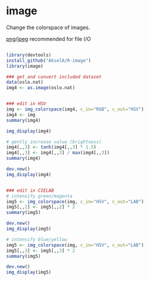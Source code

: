 # image

Change the colorspace of images.

[png](http://www.rforge.net/png/)/[jpeg](http://www.rforge.net/jpeg/) recommended for file I/O

```R

library(devtools)
install_github("AkselA/R-image")
library(image)

### get and convert included dataset
data(oslo.nat)
img4 <- as.image(oslo.nat)


### edit in HSV
img <- img_colorspace(img4, c_in="RGB", c_out="HSV")
img4 <- img
summary(img4)

img_display(img4)

# gently increase value (brightness)
img4[,,3] <- tanh(img4[,,3] * 1.5)
img4[,,3] <- img4[,,3] / max(img4[,,3])
summary(img4)

dev.new()
img_display(img4)


### edit in CIELAB
# intensify green/magenta
img5 <- img_colorspace(img, c_in="HSV", c_out="LAB")
img5[,,2] <- img5[,,2] * 2
summary(img5)

dev.new()
img_display(img5)

# intensify blue/yellow
img5 <- img_colorspace(img, c_in="HSV", c_out="LAB")
img5[,,3] <- img5[,,3] * 2
summary(img5)

dev.new()
img_display(img5)
```